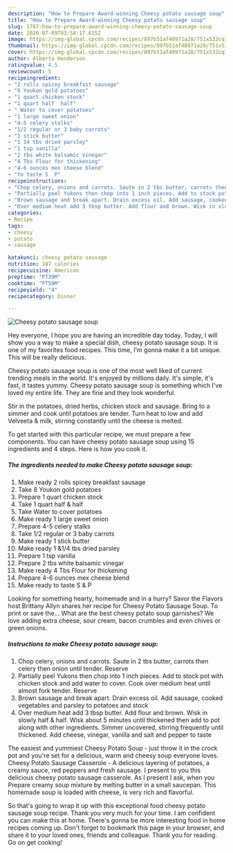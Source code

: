 ```yaml
---
description: "How to Prepare Award-winning Cheesy potato sausage soup"
title: "How to Prepare Award-winning Cheesy potato sausage soup"
slug: 1787-how-to-prepare-award-winning-cheesy-potato-sausage-soup
date: 2020-07-09T03:58:17.615Z
image: https://img-global.cpcdn.com/recipes/897b51af48971a28/751x532cq70/cheesy-potato-sausage-soup-recipe-main-photo.jpg
thumbnail: https://img-global.cpcdn.com/recipes/897b51af48971a28/751x532cq70/cheesy-potato-sausage-soup-recipe-main-photo.jpg
cover: https://img-global.cpcdn.com/recipes/897b51af48971a28/751x532cq70/cheesy-potato-sausage-soup-recipe-main-photo.jpg
author: Alberta Henderson
ratingvalue: 4.5
reviewcount: 5
recipeingredient:
- "2 rolls spicey breakfast sausage"
- "8 Youkon gold potatoes"
- "1 quart chicken stock"
- "1 quart half  half"
- " Water to cover potatoes"
- "1 large sweet onion"
- "4-5 celery stalks"
- "1/2 regular or 3 baby carrots"
- "1 stick butter"
- "1 14 tbs dried parsley"
- "1 tsp vanilla"
- "2 tbs white balsamic vinegar"
- "4 Tbs Flour for thickening"
- "4-6 ounces mex cheese blend"
- "to taste S  P"
recipeinstructions:
- "Chop celery, onions and carrots. Saute in 2 tbs butter, carrots then celery then onion until tender. Reserve"
- "Partially peel Yukons then chop into 1 inch pieces. Add to stock pot with chicken stock and add water to cover. Cook over medium heat until almost fork tender. Reserve"
- "Brown sausage and break apart. Drain excess oil. Add sausage, cooked vegetables and parsley to potatoes and stock"
- "Over medium heat add 3 tbsp butter. Add flour and brown. Wisk in slowly half &amp; half. Wisk about 5 minutes until thickened then add to pot along with other ingredients. Simmer uncovered, stirring frequently until thickened. Add cheese, vinegar, vanilla and salt and pepper to taste"
categories:
- Recipe
tags:
- cheesy
- potato
- sausage

katakunci: cheesy potato sausage 
nutrition: 107 calories
recipecuisine: American
preptime: "PT39M"
cooktime: "PT59M"
recipeyield: "4"
recipecategory: Dinner

---
```



![Cheesy potato sausage soup](https://img-global.cpcdn.com/recipes/897b51af48971a28/751x532cq70/cheesy-potato-sausage-soup-recipe-main-photo.jpg)

Hey everyone, I hope you are having an incredible day today. Today, I will show you a way to make a special dish, cheesy potato sausage soup. It is one of my favorites food recipes. This time, I'm gonna make it a bit unique. This will be really delicious.

Cheesy potato sausage soup is one of the most well liked of current trending meals in the world. It's enjoyed by millions daily. It's simple, it's fast, it tastes yummy. Cheesy potato sausage soup is something which I've loved my entire life. They are fine and they look wonderful.

Stir in the potatoes, dried herbs, chicken stock and sausage. Bring to a simmer and cook until potatoes are tender. Turn heat to low and add Velveeta &amp; milk, stirring constantly until the cheese is melted.


To get started with this particular recipe, we must prepare a few components. You can have cheesy potato sausage soup using 15 ingredients and 4 steps. Here is how you cook it.

<!--inarticleads1-->

##### The ingredients needed to make Cheesy potato sausage soup:

1. Make ready 2 rolls spicey breakfast sausage
1. Take 8 Youkon gold potatoes
1. Prepare 1 quart chicken stock
1. Take 1 quart half &amp; half
1. Take  Water to cover potatoes
1. Make ready 1 large sweet onion
1. Prepare 4-5 celery stalks
1. Take 1/2 regular or 3 baby carrots
1. Make ready 1 stick butter
1. Make ready 1 &amp;1/4 tbs dried parsley
1. Prepare 1 tsp vanilla
1. Prepare 2 tbs white balsamic vinegar
1. Make ready 4 Tbs Flour for thickening
1. Prepare 4-6 ounces mex cheese blend
1. Make ready to taste S &amp; P


Looking for something hearty, homemade and in a hurry? Savor the Flavors host Brittany Allyn shares her recipe for Cheesy Potato Sausage Soup. To print or save the… What are the best cheesy potato soup garnishes? We love adding extra cheese, sour cream, bacon crumbles and even chives or green onions. 

<!--inarticleads2-->

##### Instructions to make Cheesy potato sausage soup:

1. Chop celery, onions and carrots. Saute in 2 tbs butter, carrots then celery then onion until tender. Reserve
1. Partially peel Yukons then chop into 1 inch pieces. Add to stock pot with chicken stock and add water to cover. Cook over medium heat until almost fork tender. Reserve
1. Brown sausage and break apart. Drain excess oil. Add sausage, cooked vegetables and parsley to potatoes and stock
1. Over medium heat add 3 tbsp butter. Add flour and brown. Wisk in slowly half &amp; half. Wisk about 5 minutes until thickened then add to pot along with other ingredients. Simmer uncovered, stirring frequently until thickened. Add cheese, vinegar, vanilla and salt and pepper to taste


The easiest and yummiest Cheesy Potato Soup - just throw it in the crock pot and you&#39;re set for a delicious, warm and cheesy soup everyone loves. Cheesy Potato Sausage Casserole - A delicious layering of potatoes, a creamy sauce, red peppers and fresh sausage. I present to you this delicious cheesy potato sausage casserole. As I present I ask, when you Prepare creamy soup mixture by melting butter in a small saucepan. This homemade soup is loaded with cheese, is very rich and flavorful. 

So that's going to wrap it up with this exceptional food cheesy potato sausage soup recipe. Thank you very much for your time. I am confident you can make this at home. There's gonna be more interesting food in home recipes coming up. Don't forget to bookmark this page in your browser, and share it to your loved ones, friends and colleague. Thank you for reading. Go on get cooking!
